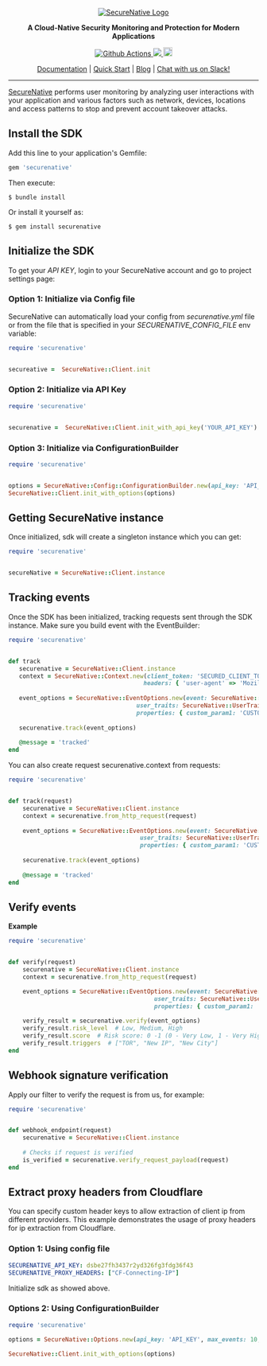 <p align="center">
  <a href="https://www.securenative.com"><img src="https://user-images.githubusercontent.com/45174009/77826512-f023ed80-7120-11ea-80e0-58aacde0a84e.png" alt="SecureNative Logo"/></a>
</p>

<p align="center">
  <b>A Cloud-Native Security Monitoring and Protection for Modern Applications</b>
</p>
<p align="center">
  <a href="https://github.com/securenative/securenative-ruby">
    <img alt="Github Actions" src="https://github.com/securenative/securenative-ruby/workflows/CI/badge.svg">
  </a>
  <a href="https://codecov.io/gh/securenative/securenative-ruby">
    <img src="https://codecov.io/gh/securenative/securenative-ruby/branch/master/graph/badge.svg" />
  </a>
  <a href="https://badge.fury.io/rb/securenative"><img src="https://badge.fury.io/rb/securenative.svg" alt="Gem Version" height="18"></a>
</p>
<p align="center">
  <a href="https://docs.securenative.com">Documentation</a> |
  <a href="https://docs.securenative.com/quick-start">Quick Start</a> |
  <a href="https://blog.securenative.com">Blog</a> |
  <a href="">Chat with us on Slack!</a>
</p>
<hr/>


[SecureNative](https://www.securenative.com/) performs user monitoring by analyzing user interactions with your application and various factors such as network, devices, locations and access patterns to stop and prevent account takeover attacks.


## Install the SDK

Add this line to your application's Gemfile:

```ruby
gem 'securenative'
```

Then execute:

    $ bundle install

Or install it yourself as:

    $ gem install securenative

## Initialize the SDK

To get your *API KEY*, login to your SecureNative account and go to project settings page:

### Option 1: Initialize via Config file
SecureNative can automatically load your config from *securenative.yml* file or from the file that is specified in your *SECURENATIVE_CONFIG_FILE* env variable:

```ruby
require 'securenative'


secureative =  SecureNative::Client.init
```
### Option 2: Initialize via API Key

```ruby
require 'securenative'


securenative =  SecureNative::Client.init_with_api_key('YOUR_API_KEY')
```

### Option 3: Initialize via ConfigurationBuilder
```ruby
require 'securenative'


options = SecureNative::Config::ConfigurationBuilder.new(api_key: 'API_KEY', max_events: 10, log_level: 'ERROR')
SecureNative::Client.init_with_options(options)                                 
```

## Getting SecureNative instance
Once initialized, sdk will create a singleton instance which you can get: 
```ruby
require 'securenative'


secureNative = SecureNative::Client.instance
```

## Tracking events

Once the SDK has been initialized, tracking requests sent through the SDK
instance. Make sure you build event with the EventBuilder:

 ```ruby
require 'securenative'


def track
    securenative = SecureNative::Client.instance
    context = SecureNative::Context.new(client_token: 'SECURED_CLIENT_TOKEN', ip: '127.0.0.1',
                                       headers: { 'user-agent' => 'Mozilla: Mozilla/5.0 (Windows NT 6.1; Win64; x64; rv:47.0) Gecko/20100101 Firefox/47.3 Mozilla/5.0 (Macintosh; Intel Mac OS X x.y; rv:42.0) Gecko/20100101 Firefox/43.4' })
    
    event_options = SecureNative::EventOptions.new(event: SecureNative::EventTypes::LOG_IN, user_id: '1234', context: context,
                                     user_traits: SecureNative::UserTraits.new(name: 'Your Name', email: 'name@gmail.com', phone: '+1234567890'),
                                     properties: { custom_param1: 'CUSTOM_PARAM_VALUE', custom_param2: true, custom_param3: 3 })
    
    securenative.track(event_options)
    
    @message = 'tracked'
end
 ```

You can also create request securenative.context from requests:

```ruby
require 'securenative'


def track(request)
    securenative = SecureNative::Client.instance
    context = securenative.from_http_request(request)
    
    event_options = SecureNative::EventOptions.new(event: SecureNative::EventTypes::LOG_IN, user_id: '1234', context: context,
                                     user_traits: SecureNative::UserTraits.new(name: 'Your Name', email: 'name@gmail.com', phone: '+1234567890'),
                                     properties: { custom_param1: 'CUSTOM_PARAM_VALUE', custom_param2: true, custom_param3: 3 })
    
    securenative.track(event_options)
    
    @message = 'tracked'
end
```

## Verify events

**Example**

```ruby
require 'securenative'


def verify(request)
    securenative = SecureNative::Client.instance
    context = securenative.from_http_request(request)

    event_options = SecureNative::EventOptions.new(event: SecureNative::EventTypes::LOG_IN, user_id: '1234', context: context,
                                         user_traits: SecureNative::UserTraits.new(name: 'Your Name', email: 'name@gmail.com', phone: '+1234567890'),
                                         properties: { custom_param1: 'CUSTOM_PARAM_VALUE', custom_param2: true, custom_param3: 3 })
    
    verify_result = securenative.verify(event_options)
    verify_result.risk_level  # Low, Medium, High
    verify_result.score  # Risk score: 0 -1 (0 - Very Low, 1 - Very High)
    verify_result.triggers  # ["TOR", "New IP", "New City"]
end
```

## Webhook signature verification

Apply our filter to verify the request is from us, for example:

```ruby
require 'securenative'


def webhook_endpoint(request)
    securenative = SecureNative::Client.instance
    
    # Checks if request is verified
    is_verified = securenative.verify_request_payload(request)
end
 ```

## Extract proxy headers from Cloudflare

You can specify custom header keys to allow extraction of client ip from different providers.
This example demonstrates the usage of proxy headers for ip extraction from Cloudflare.

### Option 1: Using config file
```yaml
SECURENATIVE_API_KEY: dsbe27fh3437r2yd326fg3fdg36f43
SECURENATIVE_PROXY_HEADERS: ["CF-Connecting-IP"]
```

Initialize sdk as showed above.

### Options 2: Using ConfigurationBuilder

```ruby
require 'securenative'

options = SecureNative::Options.new(api_key: 'API_KEY', max_events: 10, log_level: 'ERROR', proxy_headers: ['CF-Connecting-IP'])

SecureNative::Client.init_with_options(options)
``` 